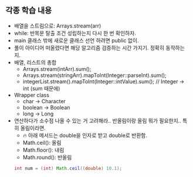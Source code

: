 
## 각종 학습 내용
- 배열을 스트림으로: Arrays.stream(arr)
- while: 반목문 탈출 조건 성립하는지 다시 한 번 확인하자.
- main 클래스 밖에 새로운 클래스 선언 하려면 public 없이.
- 풀이 아이디어 떠올렸다면 해당 알고리즘 검증하는 시간 가지기. 정확히 동작하는지.
- 배열, 리스트의 총합
    - Arrays.stream(intArr).sum();
    - Arrays.stream(stringArr).mapToInt(Integer::parseInt).sum();
    - integerList.stream().mapToInt(Integer::intValue).sum(); // Integer -> int (sum 때문에)
- Wrapper class
  - char -> Character
  - boolean -> Boolean
  - long -> Long
- 연산하다가 소수점 나올 수 있는 거 고려해라.. 반올림이랑 올림 뭐가 필요한지.. 특히 올림이라면.
  - 🔥 아래 메서드는 double을 인자로 받고 double로 반환함.
  - Math.ceil(): 올림
  - Math.floor(): 내림
  - Math.round(): 반올림
  ```java
  int num = (int) Math.ceil((double) 10.1);
  ```